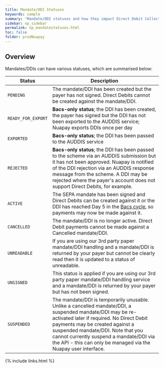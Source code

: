 ```yaml
---
title: Mandate/DDI Statuses
keywords: sample
summary: "Mandate/DDI statuses and how they impact Direct Debit Collection are fully outlined here. "
sidebar: np_sidebar
permalink: np_mandatestatuses.html
toc: false
folder: prodNuapay
---
```



## Overview

Mandates/DDIs can have various statuses, which are summarised below:

| Status | Description |
|-------|--------|
| `PENDING` | The mandate/DDI has been created but the payer has not signed. Direct Debits cannot be created against the mandate/DDI. |
| `READY_FOR_EXPORT` | **Bacs-only status**; the DDI has been created, the payer has signed but the DDI has not been exported to the AUDDIS service; Nuapay exports DDIs once per day |
| `EXPORTED` | **Bacs-only status**; the DDI has been passed to the AUDDIS service |
| `REJECTED` | **Bacs-only status**; the DDI has been passed to the scheme via an AUDDIS submission but it has not been approved. Nuapay is notified of the DDI rejection via an AUDDIS response message from the scheme. A DDI may be rejected where the payer's account does not support Direct Debits, for example.|
| `ACTIVE` | The SEPA mandate has been signed and Direct Debits can be created against it or the DDI has reached Day 5 in the [Bacs cycle](np_mdtoverview.html#auddis-processing-cycle), so payments may now be made against it. |
| `CANCELLED` | The mandate/DDI is no longer active. Direct Debit payments cannot be made against a Cancelled mandate/DDI. |
| `UNREADABLE` | If you are using our 3rd party paper mandate/DDI handling and a mandate/DDI is returned by your payer but cannot be clearly read then it is updated to a status of unreadable. |
| `UNSIGNED` | This status is applied if you are using our 3rd party paper mandate/DDI handling service and a mandate/DDI is returned by your payer but has not been signed.|
| `SUSPENDED` | The mandate/DDI is temporarily unusable. Unlike a cancelled mandate/DDI, a suspended mandate/DDI may be re-activated later if required. No Direct Debit payments may be created against a suspended mandate/DDI. Note that you cannot currently suspend a mandate/DDI via the API - this can only be managed via the Nuapay user interface.|

{% include links.html %}
